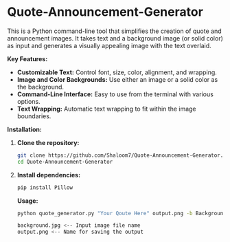 # Quote-Announcement-Generator

This is a Python command-line tool that simplifies the creation of quote and announcement images. It takes text and a background image (or solid color) as input and generates a visually appealing image with the text overlaid.

**Key Features:**

*   **Customizable Text:**  Control font, size, color, alignment, and wrapping.
*   **Image and Color Backgrounds:**  Use either an image or a solid color as the background.
*   **Command-Line Interface:**  Easy to use from the terminal with various options.
*   **Text Wrapping:** Automatic text wrapping to fit within the image boundaries.

**Installation:**

1.  **Clone the repository:**

    ```bash
    git clone https://github.com/Shaloom7/Quote-Announcement-Generator.git
    cd Quote-Announcement-Generator
    ```

2.  **Install dependencies:**

    ```bash
    pip install Pillow
    ```

    **Usage:**

    ```bash
    python quote_generator.py "Your Qoute Here" output.png -b Background.jpg

    background.jpg <-- Input image file name
    output.png <-- Name for saving the output
